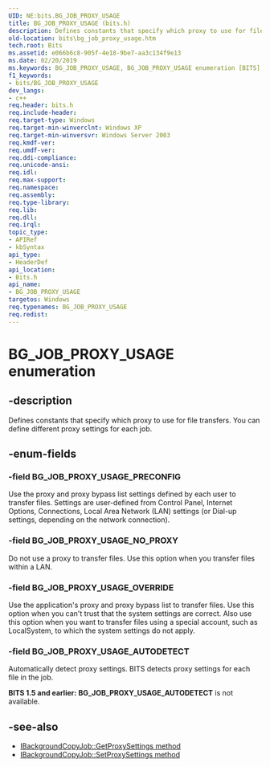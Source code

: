 ```yaml
---
UID: NE:bits.BG_JOB_PROXY_USAGE
title: BG_JOB_PROXY_USAGE (bits.h)
description: Defines constants that specify which proxy to use for file transfers. You can define different proxy settings for each job.
old-location: bits\bg_job_proxy_usage.htm
tech.root: Bits
ms.assetid: e066b6c8-905f-4e18-9be7-aa3c134f9e13
ms.date: 02/20/2019
ms.keywords: BG_JOB_PROXY_USAGE, BG_JOB_PROXY_USAGE enumeration [BITS], BG_JOB_PROXY_USAGE_AUTODETECT, BG_JOB_PROXY_USAGE_NO_PROXY, BG_JOB_PROXY_USAGE_OVERRIDE, BG_JOB_PROXY_USAGE_PRECONFIG, _drz_bg_job_proxy_usage, bits.bg_job_proxy_usage, bits/BG_JOB_PROXY_USAGE, bits/BG_JOB_PROXY_USAGE_AUTODETECT, bits/BG_JOB_PROXY_USAGE_NO_PROXY, bits/BG_JOB_PROXY_USAGE_OVERRIDE, bits/BG_JOB_PROXY_USAGE_PRECONFIG
f1_keywords:
- bits/BG_JOB_PROXY_USAGE
dev_langs:
- c++
req.header: bits.h
req.include-header: 
req.target-type: Windows
req.target-min-winverclnt: Windows XP
req.target-min-winversvr: Windows Server 2003
req.kmdf-ver: 
req.umdf-ver: 
req.ddi-compliance: 
req.unicode-ansi: 
req.idl: 
req.max-support: 
req.namespace: 
req.assembly: 
req.type-library: 
req.lib: 
req.dll: 
req.irql: 
topic_type:
- APIRef
- kbSyntax
api_type:
- HeaderDef
api_location:
- Bits.h
api_name:
- BG_JOB_PROXY_USAGE
targetos: Windows
req.typenames: BG_JOB_PROXY_USAGE
req.redist: 
---
```


# BG_JOB_PROXY_USAGE enumeration

## -description
Defines constants that specify which proxy to use for file transfers. You can define different proxy settings for each job.

## -enum-fields

### -field BG_JOB_PROXY_USAGE_PRECONFIG
Use the proxy and proxy bypass list settings defined by each user to transfer files. Settings are user-defined from Control Panel, Internet Options, Connections, Local Area Network (LAN) settings (or Dial-up settings, depending on the network connection).

### -field BG_JOB_PROXY_USAGE_NO_PROXY
Do not use a proxy to transfer files. Use this option when you transfer files within a LAN.

### -field BG_JOB_PROXY_USAGE_OVERRIDE
Use the application's proxy and proxy bypass list to transfer files. Use this option when you can't trust that the system settings are correct. Also use this option when you want to transfer files using a special account, such as LocalSystem, to which the system settings do not apply.

### -field BG_JOB_PROXY_USAGE_AUTODETECT
Automatically detect proxy settings. BITS detects proxy settings for each file in the job.

**BITS 1.5 and earlier:** **BG_JOB_PROXY_USAGE_AUTODETECT** is not available.

## -see-also

* [IBackgroundCopyJob::GetProxySettings method](/windows/desktop/api/bits/nf-bits-ibackgroundcopyjob-getproxysettings)
* [IBackgroundCopyJob::SetProxySettings method](/windows/desktop/api/bits/nf-bits-ibackgroundcopyjob-setproxysettings)
